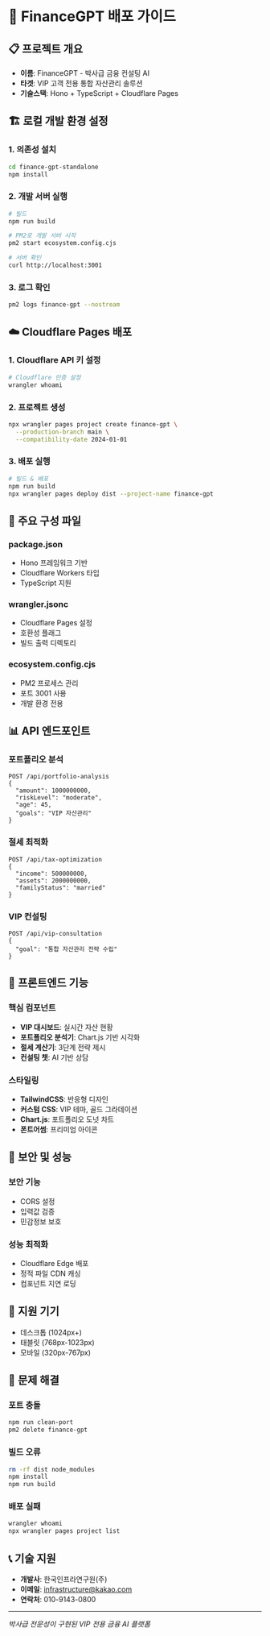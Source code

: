 # 🚀 FinanceGPT 배포 가이드

## 📋 프로젝트 개요
- **이름**: FinanceGPT - 박사급 금융 컨설팅 AI
- **타겟**: VIP 고객 전용 통합 자산관리 솔루션
- **기술스택**: Hono + TypeScript + Cloudflare Pages

## 🏗️ 로컬 개발 환경 설정

### 1. 의존성 설치
```bash
cd finance-gpt-standalone
npm install
```

### 2. 개발 서버 실행
```bash
# 빌드
npm run build

# PM2로 개발 서버 시작
pm2 start ecosystem.config.cjs

# 서버 확인
curl http://localhost:3001
```

### 3. 로그 확인
```bash
pm2 logs finance-gpt --nostream
```

## ☁️ Cloudflare Pages 배포

### 1. Cloudflare API 키 설정
```bash
# Cloudflare 인증 설정
wrangler whoami
```

### 2. 프로젝트 생성
```bash
npx wrangler pages project create finance-gpt \
  --production-branch main \
  --compatibility-date 2024-01-01
```

### 3. 배포 실행
```bash
# 빌드 & 배포
npm run build
npx wrangler pages deploy dist --project-name finance-gpt
```

## 🔧 주요 구성 파일

### package.json
- Hono 프레임워크 기반
- Cloudflare Workers 타입
- TypeScript 지원

### wrangler.jsonc
- Cloudflare Pages 설정
- 호환성 플래그
- 빌드 출력 디렉토리

### ecosystem.config.cjs
- PM2 프로세스 관리
- 포트 3001 사용
- 개발 환경 전용

## 📊 API 엔드포인트

### 포트폴리오 분석
```
POST /api/portfolio-analysis
{
  "amount": 1000000000,
  "riskLevel": "moderate",
  "age": 45,
  "goals": "VIP 자산관리"
}
```

### 절세 최적화
```
POST /api/tax-optimization
{
  "income": 500000000,
  "assets": 2000000000,
  "familyStatus": "married"
}
```

### VIP 컨설팅
```
POST /api/vip-consultation
{
  "goal": "통합 자산관리 전략 수립"
}
```

## 🎨 프론트엔드 기능

### 핵심 컴포넌트
- **VIP 대시보드**: 실시간 자산 현황
- **포트폴리오 분석기**: Chart.js 기반 시각화
- **절세 계산기**: 3단계 전략 제시
- **컨설팅 챗**: AI 기반 상담

### 스타일링
- **TailwindCSS**: 반응형 디자인
- **커스텀 CSS**: VIP 테마, 골드 그라데이션
- **Chart.js**: 포트폴리오 도넛 차트
- **폰트어썸**: 프리미엄 아이콘

## 🔐 보안 및 성능

### 보안 기능
- CORS 설정
- 입력값 검증
- 민감정보 보호

### 성능 최적화
- Cloudflare Edge 배포
- 정적 파일 CDN 캐싱
- 컴포넌트 지연 로딩

## 📱 지원 기기
- 데스크톱 (1024px+)
- 태블릿 (768px-1023px)
- 모바일 (320px-767px)

## 🐛 문제 해결

### 포트 충돌
```bash
npm run clean-port
pm2 delete finance-gpt
```

### 빌드 오류
```bash
rm -rf dist node_modules
npm install
npm run build
```

### 배포 실패
```bash
wrangler whoami
npx wrangler pages project list
```

## 📞 기술 지원
- **개발사**: 한국인프라연구원(주)
- **이메일**: infrastructure@kakao.com
- **연락처**: 010-9143-0800

---
*박사급 전문성이 구현된 VIP 전용 금융 AI 플랫폼*